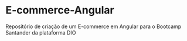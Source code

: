 # E-commerce-Angular
Repositório de criação de um E-commerce em Angular para o Bootcamp Santander da plataforma DIO
